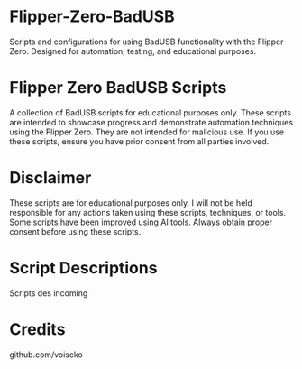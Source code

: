 # Flipper-Zero-BadUSB
 Scripts and configurations for using BadUSB functionality with the Flipper Zero. Designed for automation, testing, and educational purposes.
# Flipper Zero BadUSB Scripts

A collection of BadUSB scripts for educational purposes only. These scripts are intended to showcase progress and demonstrate automation techniques using the Flipper Zero. They are not intended for malicious use. If you use these scripts, ensure you have prior consent from all parties involved.

#  Disclaimer

These scripts are for educational purposes only.
I will not be held responsible for any actions taken using these scripts, techniques, or tools.
Some scripts have been improved using AI tools.
Always obtain proper consent before using these scripts.

#  Script Descriptions

Scripts des incoming

#  Credits
github.com/voiscko
